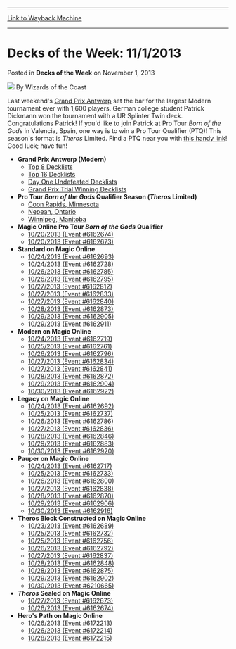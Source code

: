 
---
[Link to Wayback Machine](https://web.archive.org/web/20220124031205/https://magic.wizards.com/en/articles/archive/decks-week-1112013-2013-11-01)

[_metadata_:author]:- "Wizards of the Coast"
[_metadata_:description]:- "Last weekend's Grand Prix Antwerp set the bar for the largest Modern tournament ever with 1,600 players. German college student Patrick Dickmann won the tournament with a UR Splinter Twin deck. Congratulations Patrick! If you'd like to join Patrick at Pro Tour Born of the Gods in Valencia, Spain, one way is to win a Pro Tour Qualifier (PTQ)! This season's format is Theros"
[_metadata_:generator]:- "Drupal 7 (http://drupal.org)"
[_metadata_:node]:- "598386"
[_metadata_:publish_date]:- "2013-11-01"
[_metadata_:source]:- "div-main-content"
[_metadata_:title]:- "Decks of the Week: 11/1/2013"
[_metadata_:wayback_capture_timestamp]:- "2022-01-24 03:12:05"
[_metadata_:wayback_raw_url]:- "https://web.archive.org/web/20220124031205id_/https://magic.wizards.com/en/articles/archive/decks-week-1112013-2013-11-01"
[_metadata_:wayback_url]:- "https://magic.wizards.com/en/articles/archive/decks-week-1112013-2013-11-01"
---


Decks of the Week: 11/1/2013
============================



 Posted in **Decks of the Week**
 on November 1, 2013 






![](https://media.magic.wizards.com/styles/auth_small/public/images/person/wizards_author.jpg)
By Wizards of the Coast












Last weekend's [Grand Prix Antwerp](/en/events/coverage/dickmann-unleashes-twins-antwerp) set the bar for the largest Modern tournament ever with 1,600 players. German college student Patrick Dickmann won the tournament with a UR Splinter Twin deck. Congratulations Patrick! If you'd like to join Patrick at Pro Tour *Born of the Gods* in Valencia, Spain, one way is to win a Pro Tour Qualifier (PTQ)! This season's format is *Theros* Limited. Find a PTQ near you with [this handy link](https://www.wizards.com/Magic/TCG/Events.aspx?x=mtg/event/protour/qualifierlist#bog)! Good luck; have fun!


* **Grand Prix Antwerp (Modern)**
	+ [Top 8 Decklists](/en/events/coverage/dickmann-unleashes-twins-antwerp)
	+ [Top 16 Decklists](/en/events/coverage/dickmann-unleashes-twins-antwerp)
	+ [Day One Undefeated Decklists](/en/articles/archive/event-coverage/grand-prix-antwerp-day-2-coverage-2013-10-26)
	+ [Grand Prix Trial Winning Decklists](/en/articles/archive/event-coverage/grand-prix-antwerp-day-1-coverage-2013-10-26)
* **Pro Tour *Born of the Gods* Qualifier Season (*Theros* Limited)** 
	+ [Coon Rapids, Minnesota](/en/articles/archive/event-coverage/pro-tour-qualifier-season-top-8-standard-decklists-2013-10-26)
	+ [Nepean, Ontario](/en/articles/archive/event-coverage/pro-tour-qualifier-season-top-8-standard-decklists-2013-10-26-1)
	+ [Winnipeg, Manitoba](/en/articles/archive/event-coverage/pro-tour-qualifier-season-top-8-standard-decklists-2013-10-19-0)
* **Magic Online Pro Tour *Born of the Gods* Qualifier** 
	+ [10/20/2013 (Event #6162674)](http://www.wizards.com/Magic/digital/MagicOnlineTourn.aspx?x=mtg/digital/magiconline/tourn/6162674)
	+ [10/20/2013 (Event #6162673)](http://www.wizards.com/Magic/digital/MagicOnlineTourn.aspx?x=mtg/digital/magiconline/tourn/6162673)
* **Standard on Magic Online**
	+ [10/24/2013 (Event #6162693)](http://archive.wizards.com/Magic/Digital/MagicOnlineTourn.aspx?x=mtg/digital/magiconline/tourn/6162693)
	+ [10/24/2013 (Event #6162728)](http://archive.wizards.com/Magic/Digital/MagicOnlineTourn.aspx?x=mtg/digital/magiconline/tourn/6162728)
	+ [10/26/2013 (Event #6162785)](http://archive.wizards.com/Magic/Digital/MagicOnlineTourn.aspx?x=mtg/digital/magiconline/tourn/6162785)
	+ [10/26/2013 (Event #6162795)](http://archive.wizards.com/Magic/Digital/MagicOnlineTourn.aspx?x=mtg/digital/magiconline/tourn/6162795)
	+ [10/27/2013 (Event #6162812)](http://archive.wizards.com/Magic/Digital/MagicOnlineTourn.aspx?x=mtg/digital/magiconline/tourn/6162812)
	+ [10/27/2013 (Event #6162833)](http://archive.wizards.com/Magic/Digital/MagicOnlineTourn.aspx?x=mtg/digital/magiconline/tourn/6162833)
	+ [10/27/2013 (Event #6162840)](http://archive.wizards.com/Magic/Digital/MagicOnlineTourn.aspx?x=mtg/digital/magiconline/tourn/6162840)
	+ [10/28/2013 (Event #6162873)](http://archive.wizards.com/Magic/Digital/MagicOnlineTourn.aspx?x=mtg/digital/magiconline/tourn/6162873)
	+ [10/29/2013 (Event #6162905)](http://archive.wizards.com/Magic/Digital/MagicOnlineTourn.aspx?x=mtg/digital/magiconline/tourn/6162905)
	+ [10/29/2013 (Event #6162911)](http://archive.wizards.com/Magic/Digital/MagicOnlineTourn.aspx?x=mtg/digital/magiconline/tourn/6162911)
* **Modern on Magic Online**
	+ [10/24/2013 (Event #6162719)](http://archive.wizards.com/Magic/Digital/MagicOnlineTourn.aspx?x=mtg/digital/magiconline/tourn/6162719)
	+ [10/25/2013 (Event #6162761)](http://archive.wizards.com/Magic/Digital/MagicOnlineTourn.aspx?x=mtg/digital/magiconline/tourn/6162761)
	+ [10/26/2013 (Event #6162796)](http://archive.wizards.com/Magic/Digital/MagicOnlineTourn.aspx?x=mtg/digital/magiconline/tourn/6162796)
	+ [10/27/2013 (Event #6162834)](http://archive.wizards.com/Magic/Digital/MagicOnlineTourn.aspx?x=mtg/digital/magiconline/tourn/6162834)
	+ [10/27/2013 (Event #6162841)](http://archive.wizards.com/Magic/Digital/MagicOnlineTourn.aspx?x=mtg/digital/magiconline/tourn/6162841)
	+ [10/28/2013 (Event #6162872)](http://archive.wizards.com/Magic/Digital/MagicOnlineTourn.aspx?x=mtg/digital/magiconline/tourn/6162872)
	+ [10/29/2013 (Event #6162904)](http://archive.wizards.com/Magic/Digital/MagicOnlineTourn.aspx?x=mtg/digital/magiconline/tourn/6162904)
	+ [10/30/2013 (Event #6162922)](http://archive.wizards.com/Magic/Digital/MagicOnlineTourn.aspx?x=mtg/digital/magiconline/tourn/6162922)
* **Legacy on Magic Online**
	+ [10/24/2013 (Event #6162692)](http://archive.wizards.com/Magic/Digital/MagicOnlineTourn.aspx?x=mtg/digital/magiconline/tourn/6162692)
	+ [10/25/2013 (Event #6162737)](http://archive.wizards.com/Magic/Digital/MagicOnlineTourn.aspx?x=mtg/digital/magiconline/tourn/6162737)
	+ [10/26/2013 (Event #6162786)](http://archive.wizards.com/Magic/Digital/MagicOnlineTourn.aspx?x=mtg/digital/magiconline/tourn/6162786)
	+ [10/27/2013 (Event #6162836)](http://archive.wizards.com/Magic/Digital/MagicOnlineTourn.aspx?x=mtg/digital/magiconline/tourn/6162836)
	+ [10/28/2013 (Event #6162846)](http://archive.wizards.com/Magic/Digital/MagicOnlineTourn.aspx?x=mtg/digital/magiconline/tourn/6162846)
	+ [10/29/2013 (Event #6162883)](http://archive.wizards.com/Magic/Digital/MagicOnlineTourn.aspx?x=mtg/digital/magiconline/tourn/6162883)
	+ [10/30/2013 (Event #6162920)](http://archive.wizards.com/Magic/Digital/MagicOnlineTourn.aspx?x=mtg/digital/magiconline/tourn/6162920)
* **Pauper on Magic Online**
	+ [10/24/2013 (Event #6162717)](http://archive.wizards.com/Magic/Digital/MagicOnlineTourn.aspx?x=mtg/digital/magiconline/tourn/6162717)
	+ [10/25/2013 (Event #6162733)](http://archive.wizards.com/Magic/Digital/MagicOnlineTourn.aspx?x=mtg/digital/magiconline/tourn/6162733)
	+ [10/26/2013 (Event #6162800)](http://archive.wizards.com/Magic/Digital/MagicOnlineTourn.aspx?x=mtg/digital/magiconline/tourn/6162800)
	+ [10/27/2013 (Event #6162838)](http://archive.wizards.com/Magic/Digital/MagicOnlineTourn.aspx?x=mtg/digital/magiconline/tourn/6162838)
	+ [10/28/2013 (Event #6162870)](http://archive.wizards.com/Magic/Digital/MagicOnlineTourn.aspx?x=mtg/digital/magiconline/tourn/6162870)
	+ [10/29/2013 (Event #6162906)](http://archive.wizards.com/Magic/Digital/MagicOnlineTourn.aspx?x=mtg/digital/magiconline/tourn/6162906)
	+ [10/30/2013 (Event #6162916)](http://archive.wizards.com/Magic/Digital/MagicOnlineTourn.aspx?x=mtg/digital/magiconline/tourn/6162916)
* **Theros Block Constructed on Magic Online** 
	+ [10/23/2013 (Event #6162689)](http://archive.wizards.com/Magic/Digital/MagicOnlineTourn.aspx?x=mtg/digital/magiconline/tourn/6162689)
	+ [10/25/2013 (Event #6162732)](http://archive.wizards.com/Magic/Digital/MagicOnlineTourn.aspx?x=mtg/digital/magiconline/tourn/6162732)
	+ [10/25/2013 (Event #6162756)](http://archive.wizards.com/Magic/Digital/MagicOnlineTourn.aspx?x=mtg/digital/magiconline/tourn/6162756)
	+ [10/26/2013 (Event #6162792)](http://archive.wizards.com/Magic/Digital/MagicOnlineTourn.aspx?x=mtg/digital/magiconline/tourn/6162792)
	+ [10/27/2013 (Event #6162837)](http://archive.wizards.com/Magic/Digital/MagicOnlineTourn.aspx?x=mtg/digital/magiconline/tourn/6162837)
	+ [10/28/2013 (Event #6162848)](http://archive.wizards.com/Magic/Digital/MagicOnlineTourn.aspx?x=mtg/digital/magiconline/tourn/6162848)
	+ [10/28/2013 (Event #6162875)](http://archive.wizards.com/Magic/Digital/MagicOnlineTourn.aspx?x=mtg/digital/magiconline/tourn/6162875)
	+ [10/29/2013 (Event #6162902)](http://archive.wizards.com/Magic/Digital/MagicOnlineTourn.aspx?x=mtg/digital/magiconline/tourn/6162902)
	+ [10/30/2013 (Event #6210665)](http://archive.wizards.com/Magic/Digital/MagicOnlineTourn.aspx?x=mtg/digital/magiconline/tourn/6210665)
* ***Theros* Sealed on Magic Online** 
	+ [10/27/2013 (Event #6162673)](http://archive.wizards.com/Magic/Digital/MagicOnlineTourn.aspx?x=mtg/digital/magiconline/tourn/6162673)
	+ [10/26/2013 (Event #6162674)](http://archive.wizards.com/Magic/Digital/MagicOnlineTourn.aspx?x=mtg/digital/magiconline/tourn/6162674)
* **Hero's Path on Magic Online** 
	+ [10/26/2013 (Event #6172213)](http://archive.wizards.com/Magic/Digital/MagicOnlineTourn.aspx?x=mtg/digital/magiconline/tourn/6172213)
	+ [10/26/2013 (Event #6172214)](http://archive.wizards.com/Magic/Digital/MagicOnlineTourn.aspx?x=mtg/digital/magiconline/tourn/6172214)
	+ [10/28/2013 (Event #6172215)](http://archive.wizards.com/Magic/Digital/MagicOnlineTourn.aspx?x=mtg/digital/magiconline/tourn/6172215)






